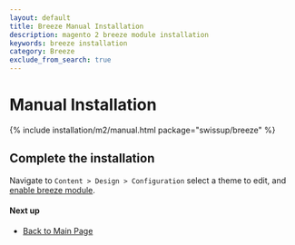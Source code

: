 ```yaml
---
layout: default
title: Breeze Manual Installation
description: magento 2 breeze module installation
keywords: breeze installation
category: Breeze
exclude_from_search: true
---
```


# Manual Installation

{% include installation/m2/manual.html package="swissup/breeze" %}

## Complete the installation

Navigate to `Content > Design > Configuration` select a theme to edit, and
[enable breeze module](/m2/extensions/breeze/configuration/).

#### Next up

 -  [Back to Main Page](/m2/extensions/breeze/)
